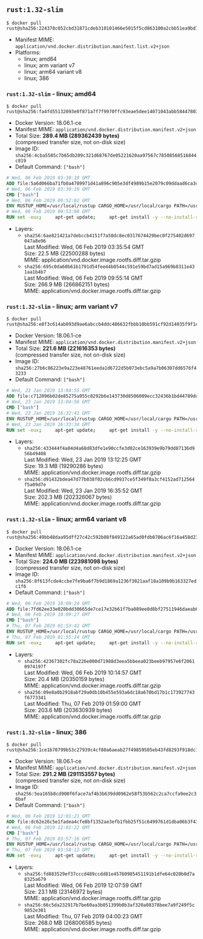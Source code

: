 ## `rust:1.32-slim`

```console
$ docker pull rust@sha256:224378c052cbd31871cdeb310101466e5015f5cd863100a2cbb51ea9bd7c3f6b
```

-	Manifest MIME: `application/vnd.docker.distribution.manifest.list.v2+json`
-	Platforms:
	-	linux; amd64
	-	linux; arm variant v7
	-	linux; arm64 variant v8
	-	linux; 386

### `rust:1.32-slim` - linux; amd64

```console
$ docker pull rust@sha256:fa4fd55132093e0f871a7f7f9970ffc93eae5dee14071043abb5844780331d05
```

-	Docker Version: 18.06.1-ce
-	Manifest MIME: `application/vnd.docker.distribution.manifest.v2+json`
-	Total Size: **289.4 MB (289362439 bytes)**  
	(compressed transfer size, not on-disk size)
-	Image ID: `sha256:4cba5585c7b65db209c321d68767de05221620aa97567c78508568516844c819`
-	Default Command: `["bash"]`

```dockerfile
# Wed, 06 Feb 2019 03:30:19 GMT
ADD file:5a6d066ba71fb0a4789971d41a896c905e3df4989b15e2079c09ddaad6ca3ccd in / 
# Wed, 06 Feb 2019 03:30:19 GMT
CMD ["bash"]
# Wed, 06 Feb 2019 09:52:02 GMT
ENV RUSTUP_HOME=/usr/local/rustup CARGO_HOME=/usr/local/cargo PATH=/usr/local/cargo/bin:/usr/local/sbin:/usr/local/bin:/usr/sbin:/usr/bin:/sbin:/bin RUST_VERSION=1.32.0
# Wed, 06 Feb 2019 09:53:08 GMT
RUN set -eux;     apt-get update;     apt-get install -y --no-install-recommends         ca-certificates         gcc         libc6-dev         wget         ;     dpkgArch="$(dpkg --print-architecture)";     case "${dpkgArch##*-}" in         amd64) rustArch='x86_64-unknown-linux-gnu'; rustupSha256='2d4ddf4e53915a23dda722608ed24e5c3f29ea1688da55aa4e98765fc6223f71' ;;         armhf) rustArch='armv7-unknown-linux-gnueabihf'; rustupSha256='be85f50dc70ee239c5bb6acb60080797841a1e7c45fbf6bae15d6bd4b37ce0e5' ;;         arm64) rustArch='aarch64-unknown-linux-gnu'; rustupSha256='454f00a86be75ab070149bac1f541a7b39e5d3383d6da96ad2b929867ed40167' ;;         i386) rustArch='i686-unknown-linux-gnu'; rustupSha256='179e3b39f11037a708874e750081f7c0d3e1a6a4c431c2ecee2295acc7b696af' ;;         *) echo >&2 "unsupported architecture: ${dpkgArch}"; exit 1 ;;     esac;     url="https://static.rust-lang.org/rustup/archive/1.16.0/${rustArch}/rustup-init";     wget "$url";     echo "${rustupSha256} *rustup-init" | sha256sum -c -;     chmod +x rustup-init;     ./rustup-init -y --no-modify-path --default-toolchain $RUST_VERSION;     rm rustup-init;     chmod -R a+w $RUSTUP_HOME $CARGO_HOME;     rustup --version;     cargo --version;     rustc --version;     apt-get remove -y --auto-remove         wget         ;     rm -rf /var/lib/apt/lists/*;
```

-	Layers:
	-	`sha256:6ae821421a7debccb4151f7a50dc8ec0317674429bec0f275402d697047a8e96`  
		Last Modified: Wed, 06 Feb 2019 03:35:54 GMT  
		Size: 22.5 MB (22500288 bytes)  
		MIME: application/vnd.docker.image.rootfs.diff.tar.gzip
	-	`sha256:695c0da60b61b1791d54fee44b0544c591e59bd7ad15a969b8311e431aa1b4b7`  
		Last Modified: Wed, 06 Feb 2019 09:55:14 GMT  
		Size: 266.9 MB (266862151 bytes)  
		MIME: application/vnd.docker.image.rootfs.diff.tar.gzip

### `rust:1.32-slim` - linux; arm variant v7

```console
$ docker pull rust@sha256:e8f3c614ab093d9ae6abccb4ddc486632fbbb10bb591cf92d14035f9f1e8a2e1
```

-	Docker Version: 18.06.1-ce
-	Manifest MIME: `application/vnd.docker.distribution.manifest.v2+json`
-	Total Size: **221.6 MB (221616353 bytes)**  
	(compressed transfer size, not on-disk size)
-	Image ID: `sha256:27b6c86223e9a223e48761eeda1d6722d5b073ebc5a9a7b06307dd6576f43233`
-	Default Command: `["bash"]`

```dockerfile
# Wed, 23 Jan 2019 13:04:55 GMT
ADD file:c712096b02de85275a955c0292b6e143730d8506009ecc32436b1bd44789dcd1 in / 
# Wed, 23 Jan 2019 13:04:56 GMT
CMD ["bash"]
# Wed, 23 Jan 2019 16:32:41 GMT
ENV RUSTUP_HOME=/usr/local/rustup CARGO_HOME=/usr/local/cargo PATH=/usr/local/cargo/bin:/usr/local/sbin:/usr/local/bin:/usr/sbin:/usr/bin:/sbin:/bin RUST_VERSION=1.32.0
# Wed, 23 Jan 2019 16:33:34 GMT
RUN set -eux;     apt-get update;     apt-get install -y --no-install-recommends         ca-certificates         gcc         libc6-dev         wget         ;     dpkgArch="$(dpkg --print-architecture)";     case "${dpkgArch##*-}" in         amd64) rustArch='x86_64-unknown-linux-gnu'; rustupSha256='2d4ddf4e53915a23dda722608ed24e5c3f29ea1688da55aa4e98765fc6223f71' ;;         armhf) rustArch='armv7-unknown-linux-gnueabihf'; rustupSha256='be85f50dc70ee239c5bb6acb60080797841a1e7c45fbf6bae15d6bd4b37ce0e5' ;;         arm64) rustArch='aarch64-unknown-linux-gnu'; rustupSha256='454f00a86be75ab070149bac1f541a7b39e5d3383d6da96ad2b929867ed40167' ;;         i386) rustArch='i686-unknown-linux-gnu'; rustupSha256='179e3b39f11037a708874e750081f7c0d3e1a6a4c431c2ecee2295acc7b696af' ;;         *) echo >&2 "unsupported architecture: ${dpkgArch}"; exit 1 ;;     esac;     url="https://static.rust-lang.org/rustup/archive/1.16.0/${rustArch}/rustup-init";     wget "$url";     echo "${rustupSha256} *rustup-init" | sha256sum -c -;     chmod +x rustup-init;     ./rustup-init -y --no-modify-path --default-toolchain $RUST_VERSION;     rm rustup-init;     chmod -R a+w $RUSTUP_HOME $CARGO_HOME;     rustup --version;     cargo --version;     rustc --version;     apt-get remove -y --auto-remove         wget         ;     rm -rf /var/lib/apt/lists/*;
```

-	Layers:
	-	`sha256:433444f4a04d4a68d83dfe1e90ccfe3d02ce163939e9b79dd87136d956b49408`  
		Last Modified: Wed, 23 Jan 2019 13:12:25 GMT  
		Size: 19.3 MB (19290286 bytes)  
		MIME: application/vnd.docker.image.rootfs.diff.tar.gzip
	-	`sha256:d91432bdea47d77b038f02c66cd9937ce5f349f8a3cf4152ad712564f5a09d7e`  
		Last Modified: Wed, 23 Jan 2019 16:35:52 GMT  
		Size: 202.3 MB (202326067 bytes)  
		MIME: application/vnd.docker.image.rootfs.diff.tar.gzip

### `rust:1.32-slim` - linux; arm64 variant v8

```console
$ docker pull rust@sha256:49bb48daa95dff27c42c592b08f849122a65ad0fdb0706ac6f16a458d23d05f9
```

-	Docker Version: 18.06.1-ce
-	Manifest MIME: `application/vnd.docker.distribution.manifest.v2+json`
-	Total Size: **224.0 MB (223981098 bytes)**  
	(compressed transfer size, not on-disk size)
-	Image ID: `sha256:8f613fcde4ccbe7fe9ba6f7b9d1869a1236f3021aaf18a109b9b163327edc1f6`
-	Default Command: `["bash"]`

```dockerfile
# Wed, 06 Feb 2019 10:09:24 GMT
ADD file:7fd62ee33e020bdd30665de7ce17e32b61f7ba089ee0d8bf27511946daeab6a6 in / 
# Wed, 06 Feb 2019 10:09:27 GMT
CMD ["bash"]
# Thu, 07 Feb 2019 01:53:42 GMT
ENV RUSTUP_HOME=/usr/local/rustup CARGO_HOME=/usr/local/cargo PATH=/usr/local/cargo/bin:/usr/local/sbin:/usr/local/bin:/usr/sbin:/usr/bin:/sbin:/bin RUST_VERSION=1.32.0
# Thu, 07 Feb 2019 01:55:24 GMT
RUN set -eux;     apt-get update;     apt-get install -y --no-install-recommends         ca-certificates         gcc         libc6-dev         wget         ;     dpkgArch="$(dpkg --print-architecture)";     case "${dpkgArch##*-}" in         amd64) rustArch='x86_64-unknown-linux-gnu'; rustupSha256='2d4ddf4e53915a23dda722608ed24e5c3f29ea1688da55aa4e98765fc6223f71' ;;         armhf) rustArch='armv7-unknown-linux-gnueabihf'; rustupSha256='be85f50dc70ee239c5bb6acb60080797841a1e7c45fbf6bae15d6bd4b37ce0e5' ;;         arm64) rustArch='aarch64-unknown-linux-gnu'; rustupSha256='454f00a86be75ab070149bac1f541a7b39e5d3383d6da96ad2b929867ed40167' ;;         i386) rustArch='i686-unknown-linux-gnu'; rustupSha256='179e3b39f11037a708874e750081f7c0d3e1a6a4c431c2ecee2295acc7b696af' ;;         *) echo >&2 "unsupported architecture: ${dpkgArch}"; exit 1 ;;     esac;     url="https://static.rust-lang.org/rustup/archive/1.16.0/${rustArch}/rustup-init";     wget "$url";     echo "${rustupSha256} *rustup-init" | sha256sum -c -;     chmod +x rustup-init;     ./rustup-init -y --no-modify-path --default-toolchain $RUST_VERSION;     rm rustup-init;     chmod -R a+w $RUSTUP_HOME $CARGO_HOME;     rustup --version;     cargo --version;     rustc --version;     apt-get remove -y --auto-remove         wget         ;     rm -rf /var/lib/apt/lists/*;
```

-	Layers:
	-	`sha256:42367302fc78a226e000d71988d3eea5bbeea023beeb97957e6f20610974197f`  
		Last Modified: Wed, 06 Feb 2019 10:14:57 GMT  
		Size: 20.4 MB (20350159 bytes)  
		MIME: application/vnd.docker.image.rootfs.diff.tar.gzip
	-	`sha256:09e8a0b2918abf29a0db10b455e593a6dc18a670bd17b1c173927743f6773341`  
		Last Modified: Thu, 07 Feb 2019 01:59:00 GMT  
		Size: 203.6 MB (203630939 bytes)  
		MIME: application/vnd.docker.image.rootfs.diff.tar.gzip

### `rust:1.32-slim` - linux; 386

```console
$ docker pull rust@sha256:1ce1b70799b53c27939c4cf80a6aeab27f49859505eb43fd8293f918dc196788
```

-	Docker Version: 18.06.1-ce
-	Manifest MIME: `application/vnd.docker.distribution.manifest.v2+json`
-	Total Size: **291.2 MB (291153557 bytes)**  
	(compressed transfer size, not on-disk size)
-	Image ID: `sha256:5ea165b8cd900f6face7af4b3b639dd0962e58f53b562c2ca7ccfa9ee2c36baf`
-	Default Command: `["bash"]`

```dockerfile
# Wed, 06 Feb 2019 12:01:21 GMT
ADD file:dc62e26c5e1fadea4cfe8bf1352ae3efb1fbb25f51c6499761d1dba06b3f436e in / 
# Wed, 06 Feb 2019 12:01:22 GMT
CMD ["bash"]
# Thu, 07 Feb 2019 03:57:16 GMT
ENV RUSTUP_HOME=/usr/local/rustup CARGO_HOME=/usr/local/cargo PATH=/usr/local/cargo/bin:/usr/local/sbin:/usr/local/bin:/usr/sbin:/usr/bin:/sbin:/bin RUST_VERSION=1.32.0
# Thu, 07 Feb 2019 03:58:13 GMT
RUN set -eux;     apt-get update;     apt-get install -y --no-install-recommends         ca-certificates         gcc         libc6-dev         wget         ;     dpkgArch="$(dpkg --print-architecture)";     case "${dpkgArch##*-}" in         amd64) rustArch='x86_64-unknown-linux-gnu'; rustupSha256='2d4ddf4e53915a23dda722608ed24e5c3f29ea1688da55aa4e98765fc6223f71' ;;         armhf) rustArch='armv7-unknown-linux-gnueabihf'; rustupSha256='be85f50dc70ee239c5bb6acb60080797841a1e7c45fbf6bae15d6bd4b37ce0e5' ;;         arm64) rustArch='aarch64-unknown-linux-gnu'; rustupSha256='454f00a86be75ab070149bac1f541a7b39e5d3383d6da96ad2b929867ed40167' ;;         i386) rustArch='i686-unknown-linux-gnu'; rustupSha256='179e3b39f11037a708874e750081f7c0d3e1a6a4c431c2ecee2295acc7b696af' ;;         *) echo >&2 "unsupported architecture: ${dpkgArch}"; exit 1 ;;     esac;     url="https://static.rust-lang.org/rustup/archive/1.16.0/${rustArch}/rustup-init";     wget "$url";     echo "${rustupSha256} *rustup-init" | sha256sum -c -;     chmod +x rustup-init;     ./rustup-init -y --no-modify-path --default-toolchain $RUST_VERSION;     rm rustup-init;     chmod -R a+w $RUSTUP_HOME $CARGO_HOME;     rustup --version;     cargo --version;     rustc --version;     apt-get remove -y --auto-remove         wget         ;     rm -rf /var/lib/apt/lists/*;
```

-	Layers:
	-	`sha256:fd883529ef37cccd489ccdd81e45760985451191b1dfe64c020b0d7a8325a679`  
		Last Modified: Wed, 06 Feb 2019 12:07:59 GMT  
		Size: 23.1 MB (23146972 bytes)  
		MIME: application/vnd.docker.image.rootfs.diff.tar.gzip
	-	`sha256:66c5da232917b7be60aa3b051399b0b3af320a08378bee7a9f249f5c9852e301`  
		Last Modified: Thu, 07 Feb 2019 04:00:23 GMT  
		Size: 268.0 MB (268006585 bytes)  
		MIME: application/vnd.docker.image.rootfs.diff.tar.gzip
